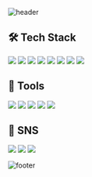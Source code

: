 ![header](https://capsule-render.vercel.app/api?type=slice&color=d3f9e2&height=300&section=header&text=Yejin%20Github&fontSize=90&animation=scaleIn&)

## 🛠 Tech ️Stack
![](https://img.shields.io/badge/Java-007396?style=flat&logo=Java&logoColor=white)
![](https://img.shields.io/badge/Spring-6DB33F?style=flat&logo=springboot&logoColor=white) ![](https://img.shields.io/badge/Spring%20Boot-6DB33F?style=flat&logo=spring&logoColor=white) ![](https://img.shields.io/badge/Spring%20Security-6DB33F?style=flat&logo=springsecurity&logoColor=white)
![](https://img.shields.io/badge/HTML5-E34F26?style=flat&logo=HTML5&logoColor=white) ![](https://img.shields.io/badge/CSS3-1572B6?style=flat&logo=CSS3&logoColor=white) ![](https://img.shields.io/badge/JavaScript-F7DF1E?style=flat&logo=javascript&logoColor=white) ![](https://img.shields.io/badge/Thymeleaf-005F0F?style=flat&logo=thymeleaf&logoColor=white)

## 📜 Tools
![](https://img.shields.io/badge/Eclipse%20IDE-2C2255?style=flat&logo=Eclipse&logoColor=white) ![](https://img.shields.io/badge/Visual%20Studio%20Code-007ACC?style=flat&logo=visualstudiocode&logoColor=white) ![](https://img.shields.io/badge/Tomcat-F8DC75?style=flat&logo=Apachetomcat&logoColor=white) ![](https://img.shields.io/badge/GitHub-181717?style=flat&logo=github&logoColor=white) ![](https://img.shields.io/badge/MySQL-4479A1?style=flat&logo=mysql&logoColor=white)

## 📮 SNS
![](https://img.shields.io/badge/notion-000000?style=flat&logo=Notion&logoColor=white) ![](https://img.shields.io/badge/Velog-20c997?style=flat&logo=Velog&logoColor=white) ![](https://img.shields.io/badge/gmail-EA4335?style=flat&logo=gmail&logoColor=white)







![footer](https://capsule-render.vercel.app/api?type=slice&section=footer&color=d3f9e2&height=300&text=Thank%20You&fontSize=45)
